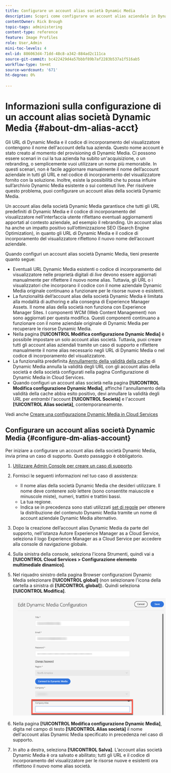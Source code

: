 ```yaml
---
title: Configurare un account alias società Dynamic Media
description: Scopri come configurare un account alias aziendale in Dynamic Media.
contentOwner: Rick Brough
topic-tags: administering
content-type: reference
feature: Image Profiles
role: User,Admin
mini-toc-levels: 4
exl-id: 886063d4-71dd-48c8-a342-884ad2c111ca
source-git-commit: bc422429d4a57bbbf89b7af2283b537a1f516ab5
workflow-type: tm+mt
source-wordcount: '671'
ht-degree: 0%

---
```


# Informazioni sulla configurazione di un account alias società Dynamic Media {#about-dm-alias-acct}

<!-- hide: yes
hidefromtoc: yes 
-->

<!-- 
>[!NOTE]
>
>This feature to create a Dynamic Media company alias account is in the Prerelease Channel for January 2022. See [Prerelease Channel documentation](https://experienceleague.adobe.com/docs/experience-manager-cloud-service/content/release-notes/prerelease.html?lang=en#enable-prerelease) for information on how to enable the feature for your environment. The feature is generally available in the February 2022 release. 
-->

Gli URL di Dynamic Media e il codice di incorporamento del visualizzatore contengono il nome dell&#39;account della tua azienda. Questo nome account è stato creato al momento del provisioning di Dynamic Media. Ci possono essere scenari in cui la tua azienda ha subito un&#39;acquisizione, o un rebranding, o semplicemente vuoi utilizzare un nome più memorabile. In questi scenari, non è facile aggiornare manualmente il nome dell’account aziendale in tutti gli URL e nel codice di incorporamento del visualizzatore fornito con la soluzione. Inoltre, esiste la possibilità che tu possa influire sull’archivio Dynamic Media esistente o sui contenuti live. Per risolvere questo problema, puoi configurare un account alias della società Dynamic Media.

Un account alias della società Dynamic Media garantisce che tutti gli URL predefiniti di Dynamic Media e il codice di incorporamento del visualizzatore nell’interfaccia utente riflettano eventuali aggiornamenti apportati al contesto aziendale, ad esempio il rebranding. Un account alias ha anche un impatto positivo sull’ottimizzazione SEO (Search Engine Optimization), in quanto gli URL di Dynamic Media e il codice di incorporamento del visualizzatore riflettono il nuovo nome dell’account aziendale.

Quando configuri un account alias società Dynamic Media, tieni presente quanto segue:

* Eventuali URL Dynamic Media esistenti o codice di incorporamento del visualizzatore nelle proprietà digitali di *live* devono essere aggiornati manualmente per riflettere il nuovo nome alias. Tuttavia, gli URL o i visualizzatori che incorporano il codice con il nome aziendale Dynamic Media originale continuano a funzionare per le risorse nuove o esistenti.
* La funzionalità dell’account alias della società Dynamic Media è limitata alla modalità di authoring e alla consegna di Experience Manager Assets. Il nome alias della società non funziona con Experience Manager Sites. I componenti WCM (Web Content Management) non sono aggiornati per questa modifica. Questi componenti continuano a funzionare con il nome aziendale originale di Dynamic Media per recuperare le risorse Dynamic Media.
* Nella pagina **[!UICONTROL Modifica configurazione Dynamic Media]** è possibile impostare un solo account alias società. Tuttavia, puoi creare tutti gli account alias aziendali tramite un caso di supporto e riflettere manualmente il nome alias necessario negli URL di Dynamic Media o nel codice di incorporamento del visualizzatore.
* La funzionalità predefinita [Annullamento della validità della cache](/help/assets/dynamic-media/invalidate-cdn-cache-dynamic-media.md) di Dynamic Media annulla la validità degli URL con gli account alias della società e della società configurati nella pagina Configurazione di Dynamic Media in Cloud Services.
* Quando configuri un account alias società nella pagina **[!UICONTROL Modifica configurazione Dynamic Media]**, affinché l&#39;annullamento della validità della cache abbia esito positivo, devi annullare la validità degli URL per *entrambi* l&#39;account **[!UICONTROL Società]** e l&#39;account **[!UICONTROL Alias società]**, contemporaneamente.

Vedi anche [Creare una configurazione Dynamic Media in Cloud Services](/help/assets/dynamic-media/config-dm.md#configuring-dynamic-media-cloud-services)

## Configurare un account alias società Dynamic Media {#configure-dm-alias-account}

Per iniziare a configurare un account alias della società Dynamic Media, invia prima un caso di supporto. Questo passaggio è obbligatorio.

1. [Utilizzare Admin Console per creare un caso di supporto](https://helpx.adobe.com/it/enterprise/using/support-for-experience-cloud.html).
1. Fornisci le seguenti informazioni nel tuo caso di assistenza:

   * Il nome alias della società Dynamic Media che desideri utilizzare. Il nome deve contenere *solo* lettere (sono consentite maiuscole e minuscole miste), numeri, trattini e trattini bassi.
   * La tua regione.
   * Indica se in precedenza sono stati utilizzati [set di regole](/help/assets/dynamic-media/using-rulesets-to-transform-urls.md) per ottenere la distribuzione del contenuto Dynamic Media tramite un nome di account aziendale Dynamic Media alternativo.

1. Dopo la creazione dell’account alias Dynamic Media da parte del supporto, nell’istanza Autore Experience Manager as a Cloud Service, seleziona il logo Experience Manager as a Cloud Service per accedere alla console di navigazione globale.
1. Sulla sinistra della console, seleziona l&#39;icona Strumenti, quindi vai a **[!UICONTROL Cloud Services > Configurazione elemento multimediale dinamico]**.
1. Nel riquadro sinistro della pagina Browser configurazioni Dynamic Media selezionare **[!UICONTROL global]** (non selezionare l&#39;icona della cartella a sinistra di **[!UICONTROL global]**). Quindi seleziona **[!UICONTROL Modifica]**.

   ![Campo di testo alias società Dynamic Media](/help/assets/assets-dm/dm-company-alias.png)

1. Nella pagina **[!UICONTROL Modifica configurazione Dynamic Media]**, digita nel campo di testo **[!UICONTROL Alias società]** il nome dell&#39;account alias Dynamic Media specificato in precedenza nel caso di supporto.
1. In alto a destra, seleziona **[!UICONTROL Salva]**.
L’account alias società Dynamic Media è ora salvato e abilitato; tutti gli URL e il codice di incorporamento del visualizzatore per le risorse nuove e esistenti ora riflettono il nuovo nome alias società.
